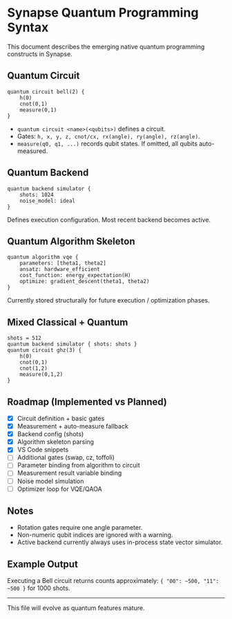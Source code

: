 # Synapse Quantum Programming Syntax

This document describes the emerging native quantum programming constructs in Synapse.

## Quantum Circuit
```
quantum circuit bell(2) {
    h(0)
    cnot(0,1)
    measure(0,1)
}
```
- `quantum circuit <name>(<qubits>)` defines a circuit.
- Gates: `h, x, y, z, cnot/cx, rx(angle), ry(angle), rz(angle)`.
- `measure(q0, q1, ...)` records qubit states. If omitted, all qubits auto-measured.

## Quantum Backend
```
quantum backend simulator {
    shots: 1024
    noise_model: ideal
}
```
Defines execution configuration. Most recent backend becomes active.

## Quantum Algorithm Skeleton
```
quantum algorithm vqe {
    parameters: [theta1, theta2]
    ansatz: hardware_efficient
    cost_function: energy_expectation(H)
    optimize: gradient_descent(theta1, theta2)
}
```
Currently stored structurally for future execution / optimization phases.

## Mixed Classical + Quantum
```
shots = 512
quantum backend simulator { shots: shots }
quantum circuit ghz(3) {
    h(0)
    cnot(0,1)
    cnot(1,2)
    measure(0,1,2)
}
```

## Roadmap (Implemented vs Planned)
- [x] Circuit definition + basic gates
- [x] Measurement + auto-measure fallback
- [x] Backend config (shots)
- [x] Algorithm skeleton parsing
- [x] VS Code snippets
- [ ] Additional gates (swap, cz, toffoli)
- [ ] Parameter binding from algorithm to circuit
- [ ] Measurement result variable binding
- [ ] Noise model simulation
- [ ] Optimizer loop for VQE/QAOA

## Notes
- Rotation gates require one angle parameter.
- Non-numeric qubit indices are ignored with a warning.
- Active backend currently always uses in-process state vector simulator.

## Example Output
Executing a Bell circuit returns counts approximately: `{ "00": ~500, "11": ~500 }` for 1000 shots.

---
This file will evolve as quantum features mature.
